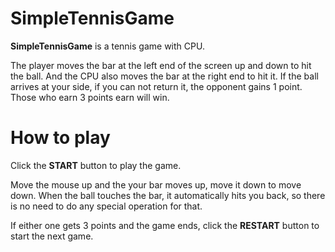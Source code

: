 # SimpleTennisGame

**SimpleTennisGame** is a tennis game with CPU.

The player moves the bar at the left end of the screen up and down to hit the ball. And the CPU also moves the bar at the right end to hit it.
If the ball arrives at your side, if you can not return it, the opponent gains 1 point. Those who earn 3 points earn will win.

# How to play

Click the **START** button to play the game.

Move the mouse up and the your bar moves up, move it down to move down.
When the ball touches the bar, it automatically hits you back, so there is no need to do any special operation for that.

If either one gets 3 points and the game ends, click the **RESTART** button to start the next game.

